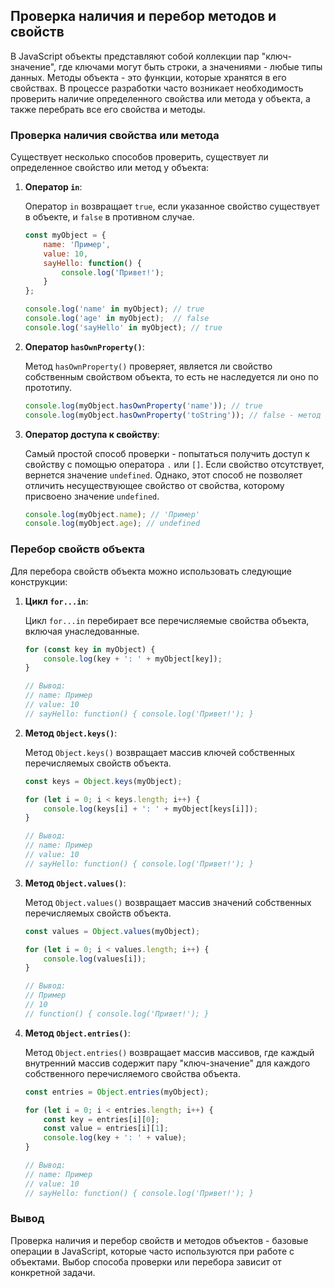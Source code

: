 ## Проверка наличия и перебор методов и свойств

В JavaScript объекты представляют собой коллекции пар "ключ-значение", где ключами могут быть строки, а значениями - любые типы данных. Методы объекта - это функции, которые хранятся в его свойствах. В процессе разработки часто возникает необходимость проверить наличие определенного свойства или метода у объекта, а также перебрать все его свойства и методы.

### Проверка наличия свойства или метода

Существует несколько способов проверить, существует ли определенное свойство или метод у объекта:

1. **Оператор `in`**:

   Оператор `in` возвращает `true`, если указанное свойство существует в объекте, и `false` в противном случае.

   ```javascript
   const myObject = {
       name: 'Пример',
       value: 10,
       sayHello: function() {
           console.log('Привет!');
       }
   };

   console.log('name' in myObject); // true
   console.log('age' in myObject);  // false
   console.log('sayHello' in myObject); // true 
   ```

2. **Оператор `hasOwnProperty()`**:

   Метод `hasOwnProperty()` проверяет, является ли свойство собственным свойством объекта, то есть не наследуется ли оно по прототипу. 

   ```javascript
   console.log(myObject.hasOwnProperty('name')); // true
   console.log(myObject.hasOwnProperty('toString')); // false - метод toString наследуется по прототипу
   ```

3. **Оператор доступа к свойству**:

   Самый простой способ проверки - попытаться получить доступ к свойству с помощью оператора `.` или `[]`. Если свойство отсутствует, вернется значение `undefined`. Однако, этот способ не позволяет отличить несуществующее свойство от свойства, которому присвоено значение `undefined`.

   ```javascript
   console.log(myObject.name); // 'Пример'
   console.log(myObject.age); // undefined
   ```

### Перебор свойств объекта

Для перебора свойств объекта можно использовать следующие конструкции:

1. **Цикл `for...in`**:

   Цикл `for...in` перебирает все перечисляемые свойства объекта, включая унаследованные.

   ```javascript
   for (const key in myObject) {
       console.log(key + ': ' + myObject[key]); 
   }

   // Вывод:
   // name: Пример
   // value: 10
   // sayHello: function() { console.log('Привет!'); }
   ```

2. **Метод `Object.keys()`**:

   Метод `Object.keys()` возвращает массив ключей собственных перечисляемых свойств объекта.

   ```javascript
   const keys = Object.keys(myObject);

   for (let i = 0; i < keys.length; i++) {
       console.log(keys[i] + ': ' + myObject[keys[i]]);
   }

   // Вывод:
   // name: Пример
   // value: 10
   // sayHello: function() { console.log('Привет!'); }
   ```

3. **Метод `Object.values()`**:

   Метод `Object.values()` возвращает массив значений собственных перечисляемых свойств объекта.

   ```javascript
   const values = Object.values(myObject);

   for (let i = 0; i < values.length; i++) {
       console.log(values[i]);
   }

   // Вывод:
   // Пример
   // 10
   // function() { console.log('Привет!'); }
   ```

4. **Метод `Object.entries()`**:

   Метод `Object.entries()` возвращает массив массивов, где каждый внутренний массив содержит пару "ключ-значение" для каждого собственного перечисляемого свойства объекта.

   ```javascript
   const entries = Object.entries(myObject);

   for (let i = 0; i < entries.length; i++) {
       const key = entries[i][0];
       const value = entries[i][1];
       console.log(key + ': ' + value);
   }

   // Вывод:
   // name: Пример
   // value: 10
   // sayHello: function() { console.log('Привет!'); }
   ```

### Вывод

Проверка наличия и перебор свойств и методов объектов - базовые операции в JavaScript, которые часто используются при работе с объектами. Выбор способа проверки или перебора зависит от конкретной задачи. 
